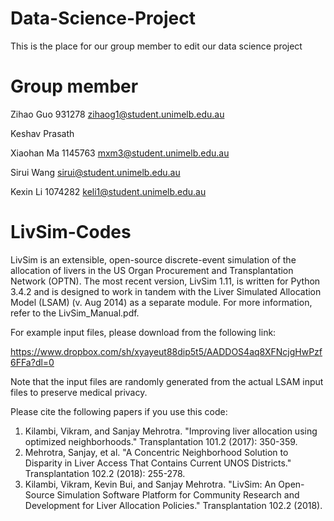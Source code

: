 # Data-Science-Project
This is the place for our group member to edit our data science project
# Group member
Zihao Guo 931278 zihaog1@student.unimelb.edu.au

Keshav Prasath

Xiaohan Ma 1145763 mxm3@student.unimelb.edu.au

Sirui Wang sirui@student.unimelb.edu.au

Kexin Li 1074282 keli1@student.unimelb.edu.au 

# LivSim-Codes
LivSim is an extensible, open-source discrete-event simulation of the allocation of livers in the US Organ Procurement and Transplantation Network (OPTN).  The most recent version, LivSim 1.11, is written for Python 3.4.2 and  is designed to work in tandem with the Liver Simulated Allocation Model (LSAM) (v. Aug 2014) as a separate module. For more information, refer to the LivSim_Manual.pdf.

For example input files, please download from the following link:

https://www.dropbox.com/sh/xyayeut88dip5t5/AADDOS4aq8XFNcjgHwPzf6FFa?dl=0

Note that the input files are randomly generated from the actual LSAM input files to preserve medical privacy. 

Please cite the following papers if you use this code:
1. Kilambi, Vikram, and Sanjay Mehrotra. "Improving liver allocation using optimized neighborhoods." Transplantation 101.2 (2017): 350-359.
2. Mehrotra, Sanjay, et al. "A Concentric Neighborhood Solution to Disparity in Liver Access That Contains Current UNOS Districts." Transplantation 102.2 (2018): 255-278.
3. Kilambi, Vikram, Kevin Bui, and Sanjay Mehrotra. "LivSim: An Open-Source Simulation Software Platform for Community Research and Development for Liver Allocation Policies." Transplantation 102.2 (2018).
